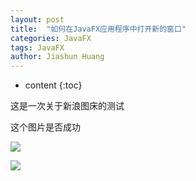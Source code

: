 ```yaml
---
layout: post
title:  "如何在JavaFX应用程序中打开新的窗口"
categories: JavaFX
tags: JavaFX
author: Jiashun Huang
---
```


* content
{:toc}

这是一次关于新浪图床的测试




这个图片是否成功

![](http://ss1.sinaimg.cn/large/006phgbagy1fm7dpe0f5kj30f20ez0t9.jpg)

![](http://ss1.sinaimg.cn/large/006phgbagy1fm7e3ozj20j30yj01gq3h.jpg)
